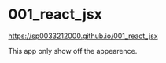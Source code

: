 # 001_react_jsx

https://sp0033212000.github.io/001_react_jsx

This app only show off the appearence.
